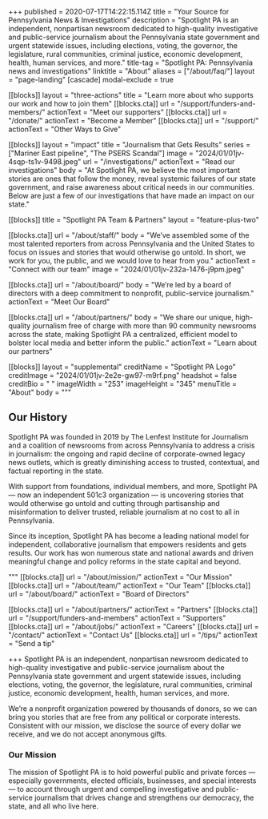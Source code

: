 +++
published = 2020-07-17T14:22:15.114Z
title = "Your Source for Pennsylvania News & Investigations"
description = "Spotlight PA is an independent, nonpartisan newsroom dedicated to high-quality investigative and public-service journalism about the Pennsylvania state government and urgent statewide issues, including elections, voting, the governor, the legislature, rural communities, criminal justice, economic development, health, human services, and more."
title-tag = "Spotlight PA: Pennsylvania news and investigations"
linktitle = "About"
aliases = ["/about/faq/"]
layout = "page-landing"
[cascade]
modal-exclude = true

[[blocks]]
layout = "three-actions"
title = "Learn more about who supports our work and how to join them"
[[blocks.cta]]
url = "/support/funders-and-members/"
actionText = "Meet our supporters"
[[blocks.cta]]
url = "/donate/"
actionText = "Become a Member"
[[blocks.cta]]
url = "/support/"
actionText = "Other Ways to Give"

[[blocks]]
layout = "impact"
title = "Journalism that Gets Results"
series = ["Mariner East pipeline", "The PSERS Scandal"]
image = "2024/01/01jv-4sqp-ts1v-9498.jpeg"
url = "/investigations/"
actionText = "Read our investigations"
body = "At Spotlight PA, we believe the most important stories are ones that follow the money, reveal systemic failures of our state government, and raise awareness about critical needs in our communities. Below are just a few of our investigations that have made an impact on our state."

[[blocks]]
title = "Spotlight PA Team & Partners"
layout = "feature-plus-two"

[[blocks.cta]]
url = "/about/staff/"
body = "We’ve assembled some of the most talented reporters from across Pennsylvania and the United States to focus on issues and stories that would otherwise go untold. In short, we work for you, the public, and we would love to hear from you."
actionText = "Connect with our team"
image = "2024/01/01jv-232a-1476-j9pm.jpeg"

[[blocks.cta]]
url = "/about/board/"
body = "We’re led by a board of directors with a deep commitment to nonprofit, public-service journalism."
actionText = "Meet Our Board"

[[blocks.cta]]
url = "/about/partners/"
body = "We share our unique, high-quality journalism free of charge with more than 90 community newsrooms across the state, making Spotlight PA a centralized, efficient model to bolster local media and better inform the public."
actionText = "Learn about our partners"

[[blocks]]
layout = "supplemental"
creditName = "Spotlight PA Logo"
creditImage = "2024/01/01jv-2e2e-gw97-m9rf.png"
headshot = false
creditBio = "&nbsp;"
imageWidth = "253"
imageHeight = "345"
menuTitle = "About"
body = """
## Our History

Spotlight PA was founded in 2019 by The Lenfest Institute for Journalism and a coalition of newsrooms from across Pennsylvania to address a crisis in journalism: the ongoing and rapid decline of corporate-owned legacy news outlets, which is greatly diminishing access to trusted, contextual, and factual reporting in the state.

With support from foundations, individual members, and more, Spotlight PA — now an independent 501c3 organization — is uncovering stories that would otherwise go untold and cutting through partisanship and misinformation to deliver trusted, reliable journalism at no cost to all in Pennsylvania.

Since its inception, Spotlight PA has become a leading national model for independent, collaborative journalism that empowers residents and gets results. Our work has won numerous state and national awards and driven meaningful change and policy reforms in the state capital and beyond.

"""
[[blocks.cta]]
url = "/about/mission/"
actionText = "Our Mission"
[[blocks.cta]]
url = "/about/team/"
actionText = "Our Team"
[[blocks.cta]]
url = "/about/board/"
actionText = "Board of Directors"

[[blocks.cta]]
url = "/about/partners/"
actionText = "Partners"
[[blocks.cta]]
url = "/support/funders-and-members"
actionText = "Supporters"
[[blocks.cta]]
url = "/about/jobs/"
actionText = "Careers"
[[blocks.cta]]
url = "/contact/"
actionText = "Contact Us"
[[blocks.cta]]
url = "/tips/"
actionText = "Send a tip"


+++
Spotlight PA is an independent, nonpartisan newsroom dedicated to high-quality investigative and public-service journalism about the Pennsylvania state government and urgent statewide issues, including elections, voting, the governor, the legislature, rural communities, criminal justice, economic development, health, human services, and more.

We’re a nonprofit organization powered by thousands of donors, so we can bring you stories that are free from any political or corporate interests. Consistent with our mission, we disclose the source of every dollar we receive, and we do not accept anonymous gifts.

<h3><span class="mb-5 text-xl font-black sm:text-2x md:text-4xl">Our Mission</span></h3>

The mission of Spotlight PA is to hold powerful public and private forces — especially governments, elected officials, businesses, and special interests — to account through urgent and compelling investigative and public-service journalism that drives change and strengthens our democracy, the state, and all who live here.
